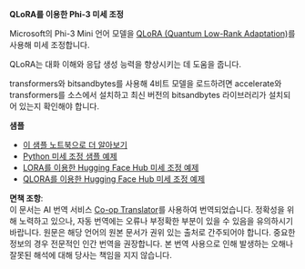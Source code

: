 <!--
CO_OP_TRANSLATOR_METADATA:
{
  "original_hash": "54b6b824568d4decb574b9e117c4f5f7",
  "translation_date": "2025-07-17T08:17:37+00:00",
  "source_file": "md/03.FineTuning/FineTuning_Qlora.md",
  "language_code": "ko"
}
-->
**QLoRA를 이용한 Phi-3 미세 조정**

Microsoft의 Phi-3 Mini 언어 모델을 [QLoRA (Quantum Low-Rank Adaptation)](https://github.com/artidoro/qlora)를 사용해 미세 조정합니다.

QLoRA는 대화 이해와 응답 생성 능력을 향상시키는 데 도움을 줍니다.

transformers와 bitsandbytes를 사용해 4비트 모델을 로드하려면 accelerate와 transformers를 소스에서 설치하고 최신 버전의 bitsandbytes 라이브러리가 설치되어 있는지 확인해야 합니다.

**샘플**
- [이 샘플 노트북으로 더 알아보기](../../../../code/03.Finetuning/Phi_3_Inference_Finetuning.ipynb)
- [Python 미세 조정 샘플 예제](../../../../code/03.Finetuning/FineTrainingScript.py)
- [LORA를 이용한 Hugging Face Hub 미세 조정 예제](../../../../code/03.Finetuning/Phi-3-finetune-lora-python.ipynb)
- [QLORA를 이용한 Hugging Face Hub 미세 조정 예제](../../../../code/03.Finetuning/Phi-3-finetune-qlora-python.ipynb)

**면책 조항**:  
이 문서는 AI 번역 서비스 [Co-op Translator](https://github.com/Azure/co-op-translator)를 사용하여 번역되었습니다. 정확성을 위해 노력하고 있으나, 자동 번역에는 오류나 부정확한 부분이 있을 수 있음을 유의하시기 바랍니다. 원문은 해당 언어의 원본 문서가 권위 있는 출처로 간주되어야 합니다. 중요한 정보의 경우 전문적인 인간 번역을 권장합니다. 본 번역 사용으로 인해 발생하는 오해나 잘못된 해석에 대해 당사는 책임을 지지 않습니다.